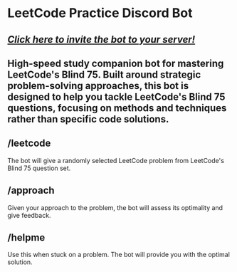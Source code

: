 # LeetCode Practice Discord Bot
## ***[Click here to invite the bot to your server!](https://discord.com/oauth2/authorize?client_id=1140431775793938534&permissions=93184&scope=bot)***

## High-speed study companion bot for mastering LeetCode's Blind 75. Built around strategic problem-solving approaches, this bot is designed to help you tackle LeetCode's Blind 75 questions, focusing on methods and techniques rather than specific code solutions.

## /leetcode
The bot will give a randomly selected LeetCode problem from LeetCode's Blind 75 question set.

## /approach <message>
Given your approach to the problem, the bot will assess its optimality and give feedback.

## /helpme
Use this when stuck on a problem. The bot will provide you with the optimal solution.
